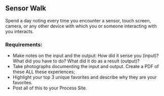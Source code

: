 ## Sensor Walk

Spend a day noting every time you encounter a sensor, touch screen, camera, or any other device with which you or someone interacting with you interacts. 

### Requirements: 
*	Make notes on the input and the output: How did it sense you (input)? What did you have to do? What did it do as a result (output)?
*	Take photographs documenting the input and output. Create a PDF of these ALL these experiences; 
*	Highlight your top 3 unique favorites and describe why they are your favorites.
*	Post all of this to your Process Site.
